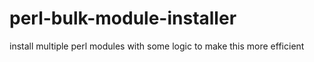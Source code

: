 # perl-bulk-module-installer
install multiple perl modules with some logic to make this more efficient
